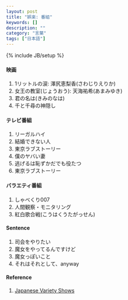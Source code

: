 ```yaml
---
layout: post
title: "娯楽: 番組"
keywords: []
description: ""
category: "言葉"
tags: ["日本語"]
---
```

{% include JB/setup %}



####  映画
1. 1リットルの涙: 澤尻恵梨香(さわじりえりか)
2. 女王の教室(じょうおう): 天海祐希(あまみゆき)
3. 君の名は(きみのなは)
4. 千と千尋の神隠し

#### テレビ番組

1. リーガルハイ
2. 結婚できない人
3. 東京ラブストーリー
4. 僕のヤバい妻
5. 逃げるは恥ずかだでも役たつ
6. 東京ラブストーリー

#### バラエティ番組

1. しゃべくり007
2. 人間観察・モニタリング
3. 紅白歌合戦(こうはくうたがっせん)


#### Sentence
1. 司会をやりたい
2. 魔女をやってるんですけど
3. 魔女っぽいこと
4. それはそれとして、anyway

#### Reference
1. [Japanese Variety Shows](https://japaneselevelup.com/7-current-japanese-variety-shows-i-love-watching-in-2019/)
